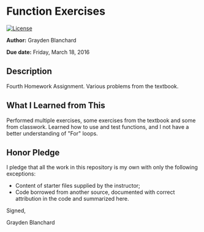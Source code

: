 # Function Exercises

 [![License](http://img.shields.io/badge/license-MIT-blue.svg)](http://en.wikipedia.org/wiki/MIT_License)

**Author:** Grayden Blanchard

**Due date:** Friday, March 18, 2016

## Description

Fourth Homework Assignment. Various problems from the textbook.

## What I Learned from This

Performed multiple exercises, some exercises from the textbook and some from classwork. Learned how to use and test functions, and I not have a better understanding of "For" loops.

## Honor Pledge

I pledge that all the work in this repository is my own with only the following exceptions:

* Content of starter files supplied by the instructor;
* Code borrowed from another source, documented with correct attribution in the code and summarized here.

Signed,

Grayden Blanchard
